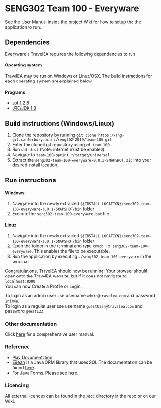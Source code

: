 # SENG302 Team 100 - Everyware
See the User Manual inside the project Wiki for how to setup the the application to run.

## Dependencies

Everyware's TravelEA requires the following dependencies to run

#### Operating system
TravelEA may be run on Windows or Linux/OSX. The build instructions for each operating system are explained below.

#### Programs
* [sbt 1.2.8](https://www.scala-sbt.org/download.html)
* [JRE/JDK 1.8](https://www.oracle.com/technetwork/java/javase/downloads/jre8-downloads-2133155.html)

## Build instructions (Windows/Linux)
1. Clone the repository by running `git clone https://eng-git.canterbury.ac.nz/seng302-2019/team-100.git`
2. Enter the cloned git repository using `cd team-100`
3. Run `sbt dist` (Note: internet must be enabled).
4. Navigate to `team-100-sprint_*/target/universal`
5. Extract the `seng302-team-100-everyware-0.0.1-SNAPSHOT.zip` into your desired install location.

## Run instructions

#### Windows
1. Navigate into the newly extracted `${INSTALL_LOCATION}/seng302-team-100-everyware-0.0.1-SNAPSHOT/bin` folder
2. Execute the `seng302-team-100-everyware.bat` file

#### Linux
1. Navigate into the newly extracted `${INSTALL_LOCATION}/seng302-team-100-everyware-0.0.1-SNAPSHOT/bin` folder
2. Open the folder in the terminal and type `chmod +x seng302-team-100-everyware`. This enables the file to be executable. 
3. Run the application by executing `./seng302-team-100-everyware` in the terminal.

Congratulations, TravelEA should now be running!
Your browser should open onto the TravelEA website, but if it does not navigate to `localhost:8080`.  
You can now Create a Profile or Login.  

To login as an admin user use username `admin@travelea.com` and password `1nimda`.  
To login as a regular user use username `guestUser@travelea.com` and password `guest123`.

### Other documentation

Click [here](https://eng-git.canterbury.ac.nz/seng302-2019/team-100/wikis/Product/User-Manual) for a comprehensive user manual. 

### Reference
* [Play Documentation](https://playframework.com/documentation/latest/Home)
* [EBean](https://www.playframework.com/documentation/latest/JavaEbean) is a Java ORM library that uses SQL.The documentation can be found [here](https://ebean-orm.github.io/).
* For Java Forms, Please see [here](<https://playframework.com/documentation/latest/JavaForms>).

### Licencing
All external licences can be found in the `/doc` directory in the repo or on our Wiki.
